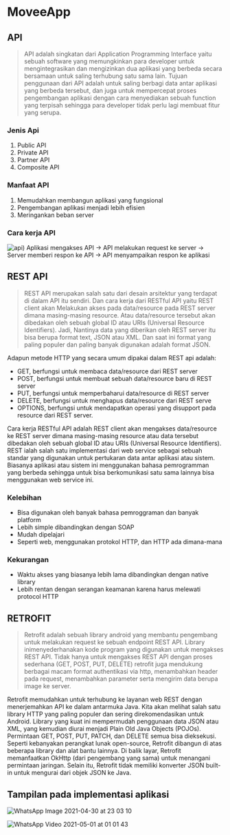 # MoveeApp
## API
> API adalah singkatan dari Application Programming Interface yaitu sebuah software
yang memungkinkan para developer untuk mengintegrasikan dan mengizinkan dua aplikasi yang
berbeda secara bersamaan untuk saling terhubung satu sama lain.
Tujuan penggunaan dari API adalah untuk saling berbagi data antar aplikasi yang berbeda
tersebut, dan juga untuk mempercepat proses pengembangan aplikasi dengan cara menyediakan
sebuah function yang terpisah sehingga para developer tidak perlu lagi membuat fitur yang
serupa.
### Jenis Api
1.	Public API
2.	Private API
3.	Partner API
4.	Composite API

### Manfaat API
1.	Memudahkan membangun aplikasi yang fungsional
2.	Pengembangan aplikasi menjadi lebih efisien
3.	Meringankan beban server

### Cara kerja API
![api)](https://user-images.githubusercontent.com/60589670/116734117-34b24480-aa17-11eb-9afa-3325b034c82d.png)
Aplikasi mengakses API -> API melakukan request ke server -> Server memberi respon ke API -> API menyampaikan respon ke aplikasi

## REST API

> REST API merupakan salah satu dari desain arsitektur yang terdapat di dalam API itu
sendiri. Dan cara kerja dari RESTful API yaitu REST client akan Melakukan akses pada
data/resource pada REST server dimana masing-masing resource. Atau data/resource tersebut
akan dibedakan oleh sebuah global ID atau URIs (Universal Resource Identifiers).
Jadi, Nantinya data yang diberikan oleh REST server itu bisa berupa format text, JSON atau
XML. Dan saat ini format yang paling populer dan paling banyak digunakan adalah format
JSON.

Adapun metode HTTP yang secara umum dipakai dalam REST api adalah:
* GET, berfungsi untuk membaca data/resource dari REST server
* POST, berfungsi untuk membuat sebuah data/resource baru di REST server
* PUT, berfungsi untuk memperbaharui data/resource di REST server
* DELETE, berfungsi untuk menghapus data/resource dari REST serve
* OPTIONS, berfungsi untuk mendapatkan operasi yang disupport pada resource dari
REST server.

Cara kerja RESTful API adalah REST client akan mengakses data/resource ke REST server dimana masing-masing resource atau data tersebut dibedakan oleh sebuah global ID atau URIs (Universal Resource Identifiers).
REST ialah salah satu implementasi dari web service sebagai sebuah standar yang digunakan untuk pertukaran data antar aplikasi atau sistem.
Biasanya aplikasi atau sistem ini menggunakan bahasa pemrogramman yang berbeda sehingga untuk bisa berkomunikasi satu sama lainnya bisa menggunakan web service ini.

### Kelebihan 
*	Bisa digunakan oleh banyak bahasa pemroggraman dan banyak platform
*	Lebih simple dibandingkan dengan SOAP
*	Mudah dipelajari
*	Seperti web, menggunakan protokol HTTP, dan HTTP ada dimana-mana

### Kekurangan
*	Waktu akses yang biasanya lebih lama dibandingkan dengan native library
*	Lebih rentan dengan serangan keamanan karena harus melewati protocol HTTP

## RETROFIT
> Retrofit adalah sebuah library android yang membantu pengembang untuk melakukan
request ke sebuah endpoint REST API. Library inimenyederhanakan kode program yang digunakan untuk mengakses REST API. Tidak hanya untuk
mengakses REST API dengan proses sederhana (GET, POST, PUT, DELETE) retrofit juga
mendukung berbagai macam format authentikasi via http, menambahkan header pada request,
menambahkan parameter serta mengirim data berupa image ke server.

Retrofit memudahkan untuk terhubung ke layanan web REST dengan menerjemahkan API ke dalam antarmuka Java. 
Kita akan melihat salah satu library HTTP yang paling populer dan sering direkomendasikan untuk Android. 
Library yang kuat ini mempermudah penggunaan data JSON atau XML, yang kemudian diurai menjadi Plain Old Java Objects (POJOs). 
Permintaan GET, POST, PUT, PATCH, dan DELETE semua bisa dieksekusi. Seperti kebanyakan perangkat lunak open-source, 
Retrofit dibangun di atas beberapa library dan alat bantu lainnya. Di balik layar, Retrofit memanfaatkan OkHttp (dari pengembang yang sama) untuk menangani permintaan jaringan. 
Selain itu, Retrofit tidak memiliki konverter JSON built-in untuk mengurai dari objek JSON ke Java.

## Tampilan pada implementasi aplikasi 
![WhatsApp Image 2021-04-30 at 23 03 10](https://user-images.githubusercontent.com/60589670/116734073-25cb9200-aa17-11eb-9fc8-45698940470e.jpeg)

![WhatsApp Video 2021-05-01 at 01 01 43](https://user-images.githubusercontent.com/60589670/116736434-16017d00-aa1a-11eb-819e-0b88e3303323.gif)

